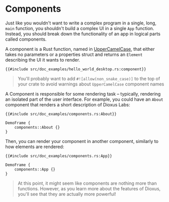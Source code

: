 # Components

Just like you wouldn't want to write a complex program in a single, long, `main` function, you shouldn't build a complex UI in a single `App` function. Instead, you should break down the functionality of an app in logical parts called components.

A component is a Rust function, named in [UpperCamelCase](https://en.wikipedia.org/wiki/Camel_case), that either takes no parameters or a properties struct and returns an `Element` describing the UI it wants to render.

```rust, no_run
{{#include src/doc_examples/hello_world_desktop.rs:component}}
```

> You'll probably want to add `#![allow(non_snake_case)]` to the top of your crate to avoid warnings about `UpperCamelCase` component names

A Component is responsible for some rendering task – typically, rendering an isolated part of the user interface. For example, you could have an `About` component that renders a short description of Dioxus Labs:

```rust, no_run
{{#include src/doc_examples/components.rs:About}}
```
```inject-dioxus
DemoFrame {
	components::About {}
}
```

Then, you can render your component in another component, similarly to how elements are rendered:

```rust, no_run
{{#include src/doc_examples/components.rs:App}}
```
```inject-dioxus
DemoFrame {
	components::App {}
}
```

> At this point, it might seem like components are nothing more than functions. However, as you learn more about the features of Dioxus, you'll see that they are actually more powerful!
